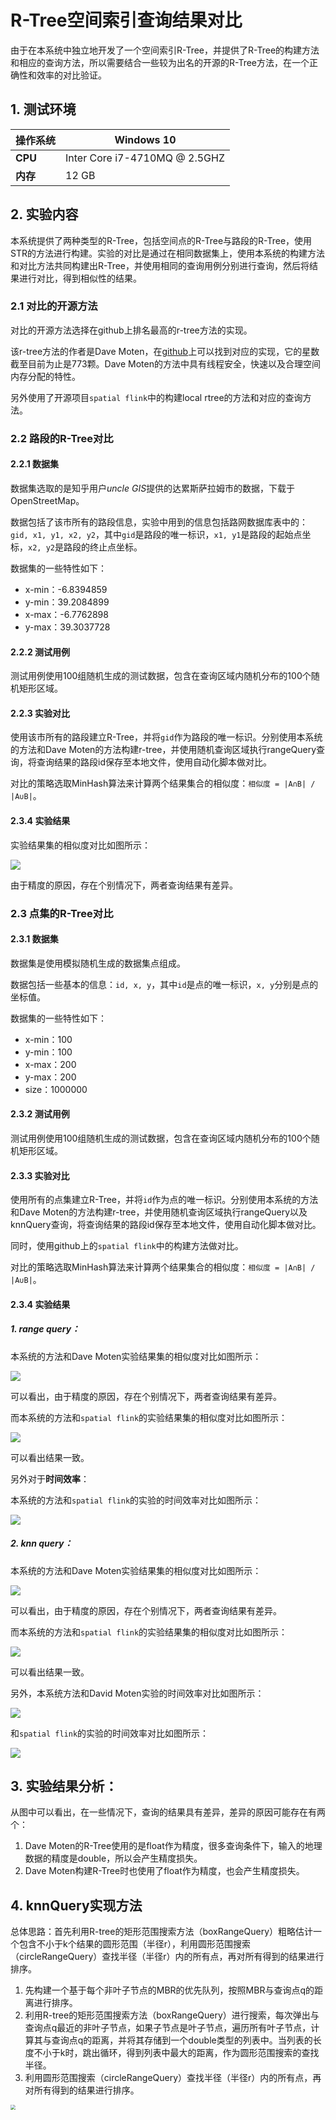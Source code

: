 # R-Tree空间索引查询结果对比

由于在本系统中独立地开发了一个空间索引R-Tree，并提供了R-Tree的构建方法和相应的查询方法，所以需要结合一些较为出名的开源的R-Tree方法，在一个正确性和效率的对比验证。

## 1. 测试环境

| **操作系统** | **Windows 10**                |
| ------------ | ----------------------------- |
| **CPU**      | Inter Core i7-4710MQ @ 2.5GHZ |
| **内存**     | 12 GB                         |

## 2. 实验内容

本系统提供了两种类型的R-Tree，包括空间点的R-Tree与路段的R-Tree，使用STR的方法进行构建。实验的对比是通过在相同数据集上，使用本系统的构建方法和对比方法共同构建出R-Tree，并使用相同的查询用例分别进行查询，然后将结果进行对比，得到相似性的结果。

### 2.1 对比的开源方法

对比的开源方法选择在github上排名最高的r-tree方法的实现。

该r-tree方法的作者是Dave Moten，在[github](https://github.com/davidmoten/rtree)上可以找到对应的实现，它的星数截至目前为止是773颗。Dave Moten的方法中具有线程安全，快速以及合理空间内存分配的特性。

另外使用了开源项目`spatial flink`中的构建local rtree的方法和对应的查询方法。

### 2.2 路段的R-Tree对比

#### 2.2.1 数据集

数据集选取的是知乎用户*uncle GIS*提供的达累斯萨拉姆市的数据，下载于OpenStreetMap。

数据包括了该市所有的路段信息，实验中用到的信息包括路网数据库表中的：`gid, x1, y1, x2, y2`，其中`gid`是路段的唯一标识，`x1, y1`是路段的起始点坐标，`x2, y2`是路段的终止点坐标。

数据集的一些特性如下：

- x-min：-6.8394859
- y-min：39.2084899
- x-max：-6.7762898
- y-max：39.3037728

#### 2.2.2 测试用例

测试用例使用100组随机生成的测试数据，包含在查询区域内随机分布的100个随机矩形区域。

#### 2.2.3 实验对比

使用该市所有的路段建立R-Tree，并将`gid`作为路段的唯一标识。分别使用本系统的方法和Dave Moten的方法构建r-tree，并使用随机查询区域执行rangeQuery查询，将查询结果的路段id保存至本地文件，使用自动化脚本做对比。

对比的策略选取MinHash算法来计算两个结果集合的相似度：`相似度 = |A∩B| / |A∪B|`。

#### 2.3.4 实验结果

实验结果集的相似度对比如图所示：

![](https://github.com/Konfuse/TR-Flink/blob/master/doc/pic/lines_areas_query.png)

由于精度的原因，存在个别情况下，两者查询结果有差异。

### 2.3 点集的R-Tree对比

#### 2.3.1 数据集

数据集是使用模拟随机生成的数据集点组成。

数据包括一些基本的信息：`id, x, y`，其中`id`是点的唯一标识，`x, y`分别是点的坐标值。

数据集的一些特性如下：

- x-min：100
- y-min：100
- x-max：200
- y-max：200
- size：1000000

#### 2.3.2 测试用例

测试用例使用100组随机生成的测试数据，包含在查询区域内随机分布的100个随机矩形区域。

#### 2.3.3 实验对比

使用所有的点集建立R-Tree，并将`id`作为点的唯一标识。分别使用本系统的方法和Dave Moten的方法构建r-tree，并使用随机查询区域执行rangeQuery以及knnQuery查询，将查询结果的路段id保存至本地文件，使用自动化脚本做对比。

同时，使用github上的`spatial flink`中的构建方法做对比。

对比的策略选取MinHash算法来计算两个结果集合的相似度：`相似度 = |A∩B| / |A∪B|`。

#### 2.3.4 实验结果

##### 1. range query：

本系统的方法和Dave Moten实验结果集的相似度对比如图所示：

![](https://github.com/Konfuse/TR-Flink/blob/master/doc/pic/points_areas_query.png)

可以看出，由于精度的原因，存在个别情况下，两者查询结果有差异。



而本系统的方法和`spatial flink`的实验结果集的相似度对比如图所示：

![](https://github.com/Konfuse/TR-Flink/blob/master/doc/pic/points_areas_query_spflink.png)

可以看出结果一致。



另外对于**时间效率**：

本系统的方法和`spatial flink`的实验的时间效率对比如图所示：

![](https://github.com/Konfuse/TR-Flink/blob/master/doc/pic/points_areas_query_spflink_time.png)



##### 2. knn query：

本系统的方法和Dave Moten实验结果集的相似度对比如图所示：

![](https://github.com/Konfuse/TR-Flink/blob/master/doc/pic/points_knn_query_david.png)

可以看出，由于精度的原因，存在个别情况下，两者查询结果有差异。



而本系统的方法和`spatial flink`的实验结果集的相似度对比如图所示：

![](https://github.com/Konfuse/TR-Flink/blob/master/doc/pic/points_knn_query_spflink.png)

可以看出结果一致。



另外，本系统方法和David Moten实验的时间效率对比如图所示：

![](https://github.com/Konfuse/TR-Flink/blob/master/doc/pic/points_knn_query_david_time.png)



和`spatial flink`的实验的时间效率对比如图所示：

![](https://github.com/Konfuse/TR-Flink/blob/master/doc/pic/points_knn_query_spflink_time.png)

## 3. 实验结果分析：

从图中可以看出，在一些情况下，查询的结果具有差异，差异的原因可能存在有两个：

1. Dave Moten的R-Tree使用的是float作为精度，很多查询条件下，输入的地理数据的精度是double，所以会产生精度损失。
2. Dave Moten构建R-Tree时也使用了float作为精度，也会产生精度损失。

## 4. knnQuery实现方法
总体思路：首先利用R-tree的矩形范围搜索方法（boxRangeQuery）粗略估计一个包含不小于k个结果的圆形范围（半径r），利用圆形范围搜索（circleRangeQuery）查找半径（半径r）内的所有点，再对所有得到的结果进行排序。

1. 先构建一个基于每个非叶子节点的MBR的优先队列，按照MBR与查询点q的距离进行排序。
2. 利用R-tree的矩形范围搜索方法（boxRangeQuery）进行搜索，每次弹出与查询点q最近的非叶子节点，如果子节点是叶子节点，遍历所有叶子节点，计算其与查询点q的距离，并将其存储到一个double类型的列表中。当列表的长度不小于k时，跳出循环，得到列表中最大的距离，作为圆形范围搜索的查找半径。 
3. 利用圆形范围搜索（circleRangeQuery）查找半径（半径r）内的所有点，再对所有得到的结果进行排序。

<img src="https://github.com/Konfuse/TR-Flink/blob/master/doc/pic/knnQuery.jpg" style="zoom:50%;" />

